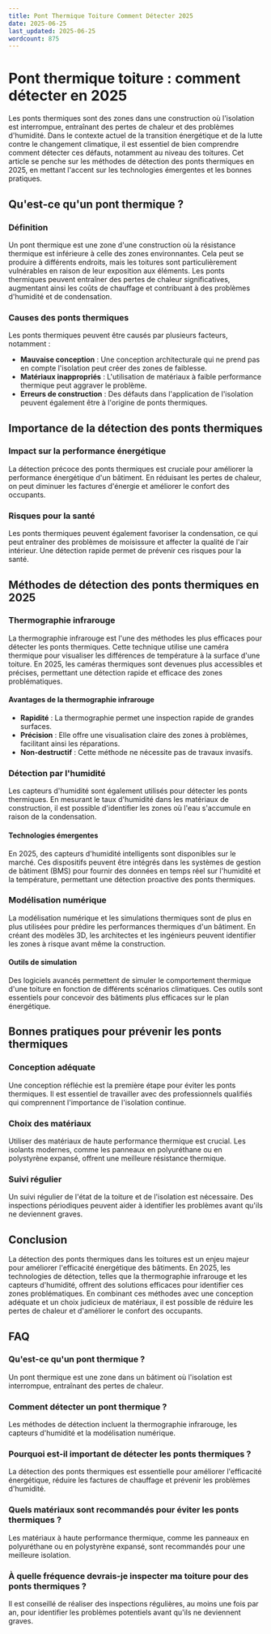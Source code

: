 ```yaml
---
title: Pont Thermique Toiture Comment Détecter 2025
date: 2025-06-25
last_updated: 2025-06-25
wordcount: 875
---
```


# Pont thermique toiture : comment détecter en 2025

Les ponts thermiques sont des zones dans une construction où l'isolation est interrompue, entraînant des pertes de chaleur et des problèmes d'humidité. Dans le contexte actuel de la transition énergétique et de la lutte contre le changement climatique, il est essentiel de bien comprendre comment détecter ces défauts, notamment au niveau des toitures. Cet article se penche sur les méthodes de détection des ponts thermiques en 2025, en mettant l'accent sur les technologies émergentes et les bonnes pratiques.

## Qu'est-ce qu'un pont thermique ?

### Définition

Un pont thermique est une zone d'une construction où la résistance thermique est inférieure à celle des zones environnantes. Cela peut se produire à différents endroits, mais les toitures sont particulièrement vulnérables en raison de leur exposition aux éléments. Les ponts thermiques peuvent entraîner des pertes de chaleur significatives, augmentant ainsi les coûts de chauffage et contribuant à des problèmes d'humidité et de condensation.

### Causes des ponts thermiques

Les ponts thermiques peuvent être causés par plusieurs facteurs, notamment :

- **Mauvaise conception** : Une conception architecturale qui ne prend pas en compte l'isolation peut créer des zones de faiblesse.
- **Matériaux inappropriés** : L'utilisation de matériaux à faible performance thermique peut aggraver le problème.
- **Erreurs de construction** : Des défauts dans l'application de l'isolation peuvent également être à l'origine de ponts thermiques.

## Importance de la détection des ponts thermiques

### Impact sur la performance énergétique

La détection précoce des ponts thermiques est cruciale pour améliorer la performance énergétique d'un bâtiment. En réduisant les pertes de chaleur, on peut diminuer les factures d'énergie et améliorer le confort des occupants.

### Risques pour la santé

Les ponts thermiques peuvent également favoriser la condensation, ce qui peut entraîner des problèmes de moisissure et affecter la qualité de l'air intérieur. Une détection rapide permet de prévenir ces risques pour la santé.

## Méthodes de détection des ponts thermiques en 2025

### Thermographie infrarouge

La thermographie infrarouge est l'une des méthodes les plus efficaces pour détecter les ponts thermiques. Cette technique utilise une caméra thermique pour visualiser les différences de température à la surface d'une toiture. En 2025, les caméras thermiques sont devenues plus accessibles et précises, permettant une détection rapide et efficace des zones problématiques.

#### Avantages de la thermographie infrarouge

- **Rapidité** : La thermographie permet une inspection rapide de grandes surfaces.
- **Précision** : Elle offre une visualisation claire des zones à problèmes, facilitant ainsi les réparations.
- **Non-destructif** : Cette méthode ne nécessite pas de travaux invasifs.

### Détection par l'humidité

Les capteurs d'humidité sont également utilisés pour détecter les ponts thermiques. En mesurant le taux d'humidité dans les matériaux de construction, il est possible d'identifier les zones où l'eau s'accumule en raison de la condensation.

#### Technologies émergentes

En 2025, des capteurs d'humidité intelligents sont disponibles sur le marché. Ces dispositifs peuvent être intégrés dans les systèmes de gestion de bâtiment (BMS) pour fournir des données en temps réel sur l'humidité et la température, permettant une détection proactive des ponts thermiques.

### Modélisation numérique

La modélisation numérique et les simulations thermiques sont de plus en plus utilisées pour prédire les performances thermiques d'un bâtiment. En créant des modèles 3D, les architectes et les ingénieurs peuvent identifier les zones à risque avant même la construction.

#### Outils de simulation

Des logiciels avancés permettent de simuler le comportement thermique d'une toiture en fonction de différents scénarios climatiques. Ces outils sont essentiels pour concevoir des bâtiments plus efficaces sur le plan énergétique.

## Bonnes pratiques pour prévenir les ponts thermiques

### Conception adéquate

Une conception réfléchie est la première étape pour éviter les ponts thermiques. Il est essentiel de travailler avec des professionnels qualifiés qui comprennent l'importance de l'isolation continue.

### Choix des matériaux

Utiliser des matériaux de haute performance thermique est crucial. Les isolants modernes, comme les panneaux en polyuréthane ou en polystyrène expansé, offrent une meilleure résistance thermique.

### Suivi régulier

Un suivi régulier de l'état de la toiture et de l'isolation est nécessaire. Des inspections périodiques peuvent aider à identifier les problèmes avant qu'ils ne deviennent graves.

## Conclusion

La détection des ponts thermiques dans les toitures est un enjeu majeur pour améliorer l'efficacité énergétique des bâtiments. En 2025, les technologies de détection, telles que la thermographie infrarouge et les capteurs d'humidité, offrent des solutions efficaces pour identifier ces zones problématiques. En combinant ces méthodes avec une conception adéquate et un choix judicieux de matériaux, il est possible de réduire les pertes de chaleur et d'améliorer le confort des occupants.

## FAQ

### Qu'est-ce qu'un pont thermique ?

Un pont thermique est une zone dans un bâtiment où l'isolation est interrompue, entraînant des pertes de chaleur.

### Comment détecter un pont thermique ?

Les méthodes de détection incluent la thermographie infrarouge, les capteurs d'humidité et la modélisation numérique.

### Pourquoi est-il important de détecter les ponts thermiques ?

La détection des ponts thermiques est essentielle pour améliorer l'efficacité énergétique, réduire les factures de chauffage et prévenir les problèmes d'humidité.

### Quels matériaux sont recommandés pour éviter les ponts thermiques ?

Les matériaux à haute performance thermique, comme les panneaux en polyuréthane ou en polystyrène expansé, sont recommandés pour une meilleure isolation.

### À quelle fréquence devrais-je inspecter ma toiture pour des ponts thermiques ?

Il est conseillé de réaliser des inspections régulières, au moins une fois par an, pour identifier les problèmes potentiels avant qu'ils ne deviennent graves.
